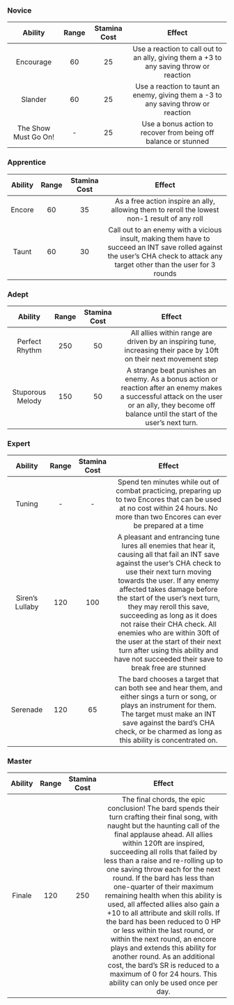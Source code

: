 ### Novice
|       Ability        | Range | Stamina Cost |                                         Effect                                          |
| :------------------: | :---: | :----------: | :-------------------------------------------------------------------------------------: |
|      Encourage       |  60   |      25      | Use a reaction to call out to an ally, giving them a +3 to any saving throw or reaction |
|       Slander        |  60   |      25      |   Use a reaction to taunt an enemy, giving them a -3 to any saving throw or reaction    |
| The Show Must Go On! |   -   |      25      |             Use a bonus action to recover from being off balance or stunned             |
### Apprentice
| Ability | Range | Stamina Cost |                                                                                    Effect                                                                                     |
| :-----: | :---: | :----------: | :---------------------------------------------------------------------------------------------------------------------------------------------------------------------------: |
| Encore  |  60   |      35      |                                         As a free action inspire an ally, allowing them to reroll the lowest non-1 result of any roll                                         |
|  Taunt  |  60   |      30      | Call out to an enemy with a vicious insult, making them have to succeed an INT save rolled against the user’s CHA check to attack any target other than the user for 3 rounds |
### Adept
|     Ability      | Range | Stamina Cost |                                                                                              Effect                                                                                               |
| :--------------: | :---: | :----------: | :-----------------------------------------------------------------------------------------------------------------------------------------------------------------------------------------------: |
|  Perfect Rhythm  |  250  |      50      |                                        All allies within range are driven by an inspiring tune, increasing their pace by 10ft on their next movement step                                         |
| Stuporous Melody |  150  |      50      | A strange beat punishes an enemy. As a bonus action or reaction after an enemy makes a successful attack on the user or an ally, they become off balance until the start of the user’s next turn. |
### Expert
|     Ability     | Range | Stamina Cost |                                                                                                                                                                                                                                                     Effect                                                                                                                                                                                                                                                      |
| :-------------: | :---: | :----------: | :-------------------------------------------------------------------------------------------------------------------------------------------------------------------------------------------------------------------------------------------------------------------------------------------------------------------------------------------------------------------------------------------------------------------------------------------------------------------------------------------------------------: |
|     Tuning      |   -   |      -       |                                                                                                                                                               Spend ten minutes while out of combat practicing, preparing up to two Encores that can be used at no cost within 24 hours. No more than two Encores can ever be prepared at a time                                                                                                                                                                |
| Siren’s Lullaby |  120  |     100      | A pleasant and entrancing tune lures all enemies that hear it, causing all that fail an INT save against the user’s CHA check to use their next turn moving towards the user. If any enemy affected takes damage before the start of the user’s next turn, they may reroll this save, succeeding as long as it does not raise their CHA check. All enemies who are within 30ft of the user at the start of their next turn after using this ability and have not succeeded their save to break free are stunned |
|    Serenade     |  120  |      65      |                                                                                                                              The bard chooses a target that can both see and hear them, and either sings a turn or song, or plays an instrument for them. The target must make an INT save against the bard’s CHA check, or be charmed as long as this ability is concentrated on.                                                                                                                              |
### Master
| Ability | Range | Stamina Cost |                                                                                                                                                                                                                                                                                                                                                                                        Effect                                                                                                                                                                                                                                                                                                                                                                                         |
| :-----: | :---: | :----------: | :-----------------------------------------------------------------------------------------------------------------------------------------------------------------------------------------------------------------------------------------------------------------------------------------------------------------------------------------------------------------------------------------------------------------------------------------------------------------------------------------------------------------------------------------------------------------------------------------------------------------------------------------------------------------------------------------------------------------------------------------------------------------------------------: |
| Finale  |  120  |     250      | The final chords, the epic conclusion! The bard spends their turn crafting their final song, with naught but the haunting call of the final applause ahead. All allies within 120ft are inspired, succeeding all rolls that failed by less than a raise and re-rolling up to one saving throw each for the next round. If the bard has less than one-quarter of their maximum remaining health when this ability is used, all affected allies also gain a +10 to all attribute and skill rolls. If the bard has been reduced to 0 HP or less within the last round, or within the next round, an encore plays and extends this ability for another round. As an additional cost, the bard’s SR is reduced to a maximum of 0 for 24 hours. This ability can only be used once per day. |